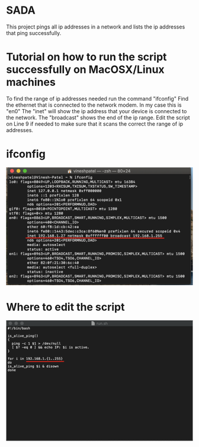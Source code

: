 # SADA
This project pings all ip addresses in a network and lists the ip addresses that ping successfully.
# Tutorial on how to run the script successfully on MacOSX/Linux machines
To find the range of ip addresses needed run the command "ifconfig" 
Find the ethernet that is connected to the network modem. In my case this is "en0"
The "inet" will show the ip address that your device is connected to the network.
The "broadcast" shows the end of the ip range.
Edit the script on Line 9 if needed to make sure that it scans the correct the range of ip addresses. 

# ifconfig
![Image 1](/Documentation/ifconfig.png)

# Where to edit the script
![Image 2](/Documentation/t1.png)
